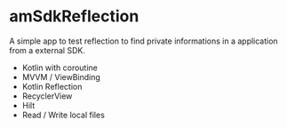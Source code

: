 # amSdkReflection

A simple app to test reflection to find private informations in a application from a external SDK.
- Kotlin with coroutine
- MVVM / ViewBinding
- Kotlin Reflection
- RecyclerView
- Hilt
- Read / Write local files
